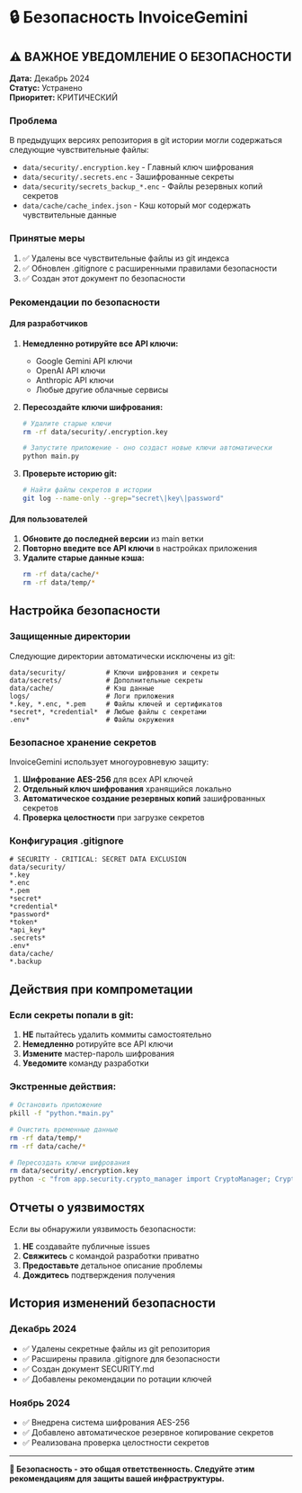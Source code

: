 # 🔒 Безопасность InvoiceGemini

## ⚠️ ВАЖНОЕ УВЕДОМЛЕНИЕ О БЕЗОПАСНОСТИ

**Дата:** Декабрь 2024  
**Статус:** Устранено  
**Приоритет:** КРИТИЧЕСКИЙ  

### Проблема
В предыдущих версиях репозитория в git истории могли содержаться следующие чувствительные файлы:
- `data/security/.encryption.key` - Главный ключ шифрования
- `data/security/.secrets.enc` - Зашифрованные секреты
- `data/security/secrets_backup_*.enc` - Файлы резервных копий секретов
- `data/cache/cache_index.json` - Кэш который мог содержать чувствительные данные

### Принятые меры
1. ✅ Удалены все чувствительные файлы из git индекса
2. ✅ Обновлен .gitignore с расширенными правилами безопасности
3. ✅ Создан этот документ по безопасности

### Рекомендации по безопасности

#### Для разработчиков
1. **Немедленно ротируйте все API ключи:**
   - Google Gemini API ключи
   - OpenAI API ключи
   - Anthropic API ключи
   - Любые другие облачные сервисы

2. **Пересоздайте ключи шифрования:**
   ```bash
   # Удалите старые ключи
   rm -rf data/security/.encryption.key
   
   # Запустите приложение - оно создаст новые ключи автоматически
   python main.py
   ```

3. **Проверьте историю git:**
   ```bash
   # Найти файлы секретов в истории
   git log --name-only --grep="secret\|key\|password"
   ```

#### Для пользователей
1. **Обновите до последней версии** из main ветки
2. **Повторно введите все API ключи** в настройках приложения
3. **Удалите старые данные кэша:**
   ```bash
   rm -rf data/cache/*
   rm -rf data/temp/*
   ```

## Настройка безопасности

### Защищенные директории
Следующие директории автоматически исключены из git:

```
data/security/          # Ключи шифрования и секреты
data/secrets/           # Дополнительные секреты
data/cache/             # Кэш данные
logs/                   # Логи приложения
*.key, *.enc, *.pem     # Файлы ключей и сертификатов
*secret*, *credential*  # Любые файлы с секретами
.env*                   # Файлы окружения
```

### Безопасное хранение секретов
InvoiceGemini использует многоуровневую защиту:

1. **Шифрование AES-256** для всех API ключей
2. **Отдельный ключ шифрования** хранящийся локально
3. **Автоматическое создание резервных копий** зашифрованных секретов
4. **Проверка целостности** при загрузке секретов

### Конфигурация .gitignore
```gitignore
# SECURITY - CRITICAL: SECRET DATA EXCLUSION
data/security/
*.key
*.enc
*.pem
*secret*
*credential*
*password*
*token*
*api_key*
.secrets*
.env*
data/cache/
*.backup
```

## Действия при компрометации

### Если секреты попали в git:
1. **НЕ** пытайтесь удалить коммиты самостоятельно
2. **Немедленно** ротируйте все API ключи
3. **Измените** мастер-пароль шифрования
4. **Уведомите** команду разработки

### Экстренные действия:
```bash
# Остановить приложение
pkill -f "python.*main.py"

# Очистить временные данные
rm -rf data/temp/*
rm -rf data/cache/*

# Пересоздать ключи шифрования
rm data/security/.encryption.key
python -c "from app.security.crypto_manager import CryptoManager; CryptoManager().initialize()"
```

## Отчеты о уязвимостях

Если вы обнаружили уязвимость безопасности:

1. **НЕ** создавайте публичные issues
2. **Свяжитесь** с командой разработки приватно
3. **Предоставьте** детальное описание проблемы
4. **Дождитесь** подтверждения получения

## История изменений безопасности

### Декабрь 2024
- ✅ Удалены секретные файлы из git репозитория
- ✅ Расширены правила .gitignore для безопасности
- ✅ Создан документ SECURITY.md
- ✅ Добавлены рекомендации по ротации ключей

### Ноябрь 2024
- ✅ Внедрена система шифрования AES-256
- ✅ Добавлено автоматическое резервное копирование секретов
- ✅ Реализована проверка целостности секретов

---

**🔐 Безопасность - это общая ответственность. Следуйте этим рекомендациям для защиты вашей инфраструктуры.** 